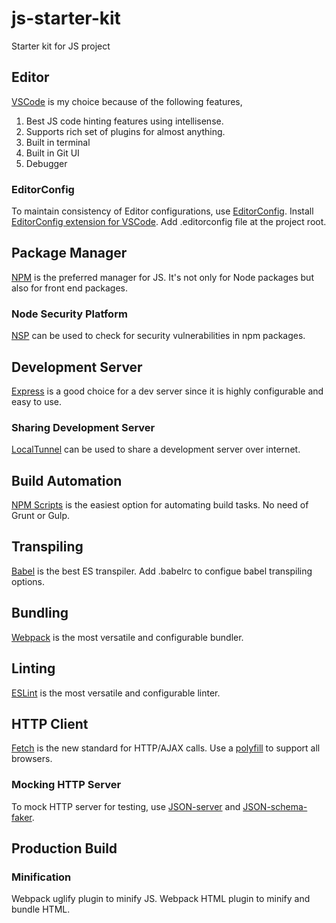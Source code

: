 # js-starter-kit
Starter kit for JS project

## Editor
[VSCode](https://code.visualstudio.com/) is my choice because of the following features,
  1. Best JS code hinting features using intellisense.
  2. Supports rich set of plugins for almost anything.
  3. Built in terminal
  4. Built in Git UI
  5. Debugger

### EditorConfig
To maintain consistency of Editor configurations, use [EditorConfig](http://editorconfig.org/). Install [EditorConfig extension for VSCode](https://marketplace.visualstudio.com/items?itemName=EditorConfigTeam.EditorConfig). Add .editorconfig file at the project root.

## Package Manager
[NPM](https://www.npmjs.com/) is the preferred manager for JS. It's not only for Node packages but also for front end packages.

### Node Security Platform
[NSP](https://nodesecurity.io/) can be used to check for security vulnerabilities in npm packages.

## Development Server
[Express](http://expressjs.com/) is a good choice for a dev server since it is highly configurable and easy to use.

### Sharing Development Server
[LocalTunnel](https://localtunnel.github.io/www/) can be used to share a development server over internet.

## Build Automation
[NPM Scripts](https://www.npmjs.com/) is the easiest option for automating build tasks. No need of Grunt or Gulp.

## Transpiling
[Babel](https://babeljs.io/) is the best ES transpiler. Add .babelrc to configue babel transpiling options.

## Bundling
[Webpack](https://webpack.github.io/) is the most versatile and configurable bundler.

## Linting
[ESLint](http://eslint.org/) is the most versatile and configurable linter.

## HTTP Client
[Fetch](https://github.com/github/fetch) is the new standard for HTTP/AJAX calls. Use a [polyfill](https://qa.polyfill.io/v2/docs/) to support all browsers.

### Mocking HTTP Server
To mock HTTP server for testing, use [JSON-server](https://github.com/typicode/json-server) and [JSON-schema-faker](https://github.com/json-schema-faker/json-schema-faker).

## Production Build

### Minification
Webpack uglify plugin to minify JS. Webpack HTML plugin to minify and bundle HTML.

